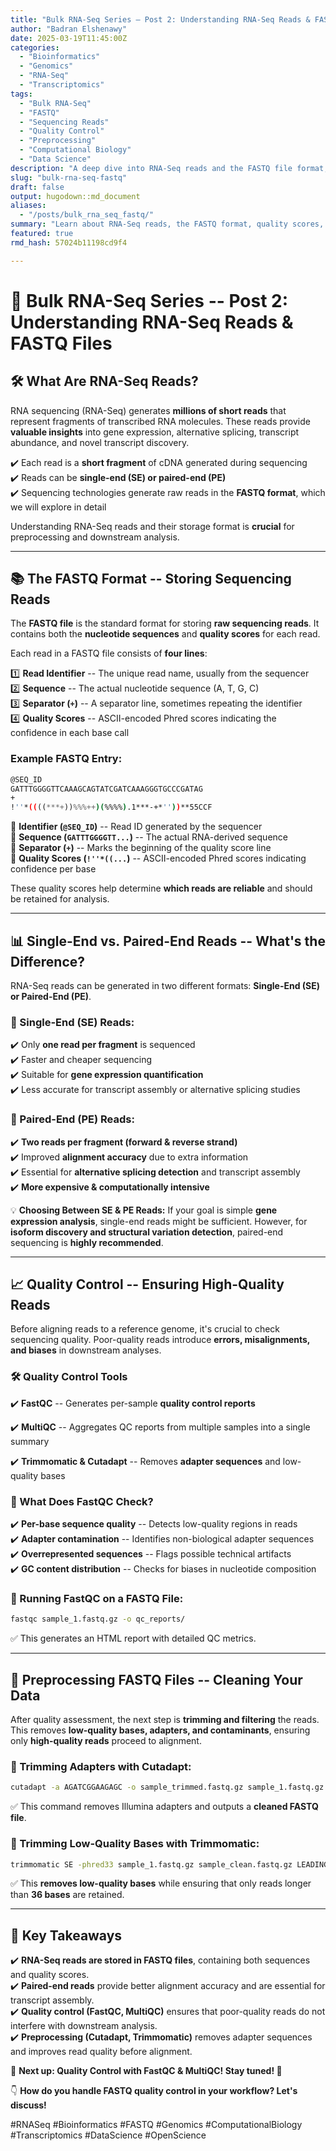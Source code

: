 ```yaml
---
title: "Bulk RNA-Seq Series – Post 2: Understanding RNA-Seq Reads & FASTQ Files"
author: "Badran Elshenawy"
date: 2025-03-19T11:45:00Z
categories:
  - "Bioinformatics"
  - "Genomics"
  - "RNA-Seq"
  - "Transcriptomics"
tags:
  - "Bulk RNA-Seq"
  - "FASTQ"
  - "Sequencing Reads"
  - "Quality Control"
  - "Preprocessing"
  - "Computational Biology"
  - "Data Science"
description: "A deep dive into RNA-Seq reads and the FASTQ file format, covering sequencing technologies, quality scores, paired-end vs. single-end reads, and best practices for preprocessing."
slug: "bulk-rna-seq-fastq"
draft: false
output: hugodown::md_document
aliases:
  - "/posts/bulk_rna_seq_fastq/"
summary: "Learn about RNA-Seq reads, the FASTQ format, quality scores, and preprocessing strategies for high-quality sequencing data analysis."
featured: true
rmd_hash: 57024b11198cd9f4

---
```


# 🔬 Bulk RNA-Seq Series -- Post 2: Understanding RNA-Seq Reads & FASTQ Files

## 🛠 What Are RNA-Seq Reads?

RNA sequencing (RNA-Seq) generates **millions of short reads** that represent fragments of transcribed RNA molecules. These reads provide **valuable insights** into gene expression, alternative splicing, transcript abundance, and novel transcript discovery.

✔️ Each read is a **short fragment** of cDNA generated during sequencing  
✔️ Reads can be **single-end (SE) or paired-end (PE)**  
✔️ Sequencing technologies generate raw reads in the **FASTQ format**, which we will explore in detail

Understanding RNA-Seq reads and their storage format is **crucial** for preprocessing and downstream analysis.

------------------------------------------------------------------------

## 📚 The FASTQ Format -- Storing Sequencing Reads

The **FASTQ file** is the standard format for storing **raw sequencing reads**. It contains both the **nucleotide sequences** and **quality scores** for each read.

Each read in a FASTQ file consists of **four lines**:

1️⃣ **Read Identifier** -- The unique read name, usually from the sequencer  
2️⃣ **Sequence** -- The actual nucleotide sequence (A, T, G, C)  
3️⃣ **Separator (`+`)** -- A separator line, sometimes repeating the identifier  
4️⃣ **Quality Scores** -- ASCII-encoded Phred scores indicating the confidence in each base call

### **Example FASTQ Entry:**

``` sh
@SEQ_ID
GATTTGGGGTTCAAAGCAGTATCGATCAAAGGGTGCCCGATAG
+
!''*((((***+))%%%++)(%%%%).1***-+*''))**55CCF
```

🔹 **Identifier (`@SEQ_ID`)** -- Read ID generated by the sequencer  
🔹 **Sequence (`GATTTGGGGTT...`)** -- The actual RNA-derived sequence  
🔹 **Separator (`+`)** -- Marks the beginning of the quality score line  
🔹 **Quality Scores (`!''*((...`)** -- ASCII-encoded Phred scores indicating confidence per base

These quality scores help determine **which reads are reliable** and should be retained for analysis.

------------------------------------------------------------------------

## 📊 Single-End vs. Paired-End Reads -- What's the Difference?

RNA-Seq reads can be generated in two different formats: **Single-End (SE) or Paired-End (PE)**.

### **🔹 Single-End (SE) Reads:**

✔️ Only **one read per fragment** is sequenced  
✔️ Faster and cheaper sequencing  
✔️ Suitable for **gene expression quantification**  
✔️ Less accurate for transcript assembly or alternative splicing studies

### **🔹 Paired-End (PE) Reads:**

✔️ **Two reads per fragment (forward & reverse strand)**  
✔️ Improved **alignment accuracy** due to extra information  
✔️ Essential for **alternative splicing detection** and transcript assembly  
✔️ **More expensive & computationally intensive**

💡 **Choosing Between SE & PE Reads:** If your goal is simple **gene expression analysis**, single-end reads might be sufficient. However, for **isoform discovery and structural variation detection**, paired-end sequencing is **highly recommended**.

------------------------------------------------------------------------

## 📈 Quality Control -- Ensuring High-Quality Reads

Before aligning reads to a reference genome, it's crucial to check sequencing quality. Poor-quality reads introduce **errors, misalignments, and biases** in downstream analyses.

### **🛠 Quality Control Tools**

✔️ **FastQC** -- Generates per-sample **quality control reports**

✔️ **MultiQC** -- Aggregates QC reports from multiple samples into a single summary

✔️ **Trimmomatic & Cutadapt** -- Removes **adapter sequences** and low-quality bases

### **🔹 What Does FastQC Check?**

✔️ **Per-base sequence quality** -- Detects low-quality regions in reads  
✔️ **Adapter contamination** -- Identifies non-biological adapter sequences  
✔️ **Overrepresented sequences** -- Flags possible technical artifacts  
✔️ **GC content distribution** -- Checks for biases in nucleotide composition

### **🔹 Running FastQC on a FASTQ File:**

``` bash
fastqc sample_1.fastq.gz -o qc_reports/
```

✅ This generates an HTML report with detailed QC metrics.

------------------------------------------------------------------------

## 🔄 **Preprocessing FASTQ Files -- Cleaning Your Data**

After quality assessment, the next step is **trimming and filtering** the reads. This removes **low-quality bases, adapters, and contaminants**, ensuring only **high-quality reads** proceed to alignment.

### **🔹 Trimming Adapters with Cutadapt:**

``` bash
cutadapt -a AGATCGGAAGAGC -o sample_trimmed.fastq.gz sample_1.fastq.gz
```

✅ This command removes Illumina adapters and outputs a **cleaned FASTQ file**.

### **🔹 Trimming Low-Quality Bases with Trimmomatic:**

``` bash
trimmomatic SE -phred33 sample_1.fastq.gz sample_clean.fastq.gz LEADING:3 TRAILING:3 SLIDINGWINDOW:4:15 MINLEN:36
```

✅ This **removes low-quality bases** while ensuring that only reads longer than **36 bases** are retained.

------------------------------------------------------------------------

## 📌 **Key Takeaways**

✔️ **RNA-Seq reads are stored in FASTQ files**, containing both sequences and quality scores.  
✔️ **Paired-end reads** provide better alignment accuracy and are essential for transcript assembly.  
✔️ **Quality control (FastQC, MultiQC)** ensures that poor-quality reads do not interfere with downstream analysis.  
✔️ **Preprocessing (Cutadapt, Trimmomatic)** removes adapter sequences and improves read quality before alignment.

📌 **Next up: Quality Control with FastQC & MultiQC! Stay tuned! 🚀**

👇 **How do you handle FASTQ quality control in your workflow? Let's discuss!**

#RNASeq #Bioinformatics #FASTQ #Genomics #ComputationalBiology #Transcriptomics #DataScience #OpenScience

